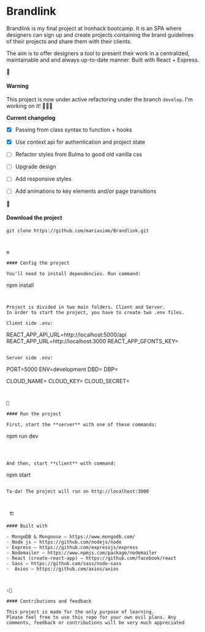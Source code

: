 # Brandlink

Brandlink is my final project at Ironhack bootcamp. It is an SPA where designers can sign up and create projects containing the brand guidelines of their projects and share them with their clients.

The aim is to offer designers a tool to present their work in a centralized, maintainable and and always up-to-date manner.
Built with React + Express.

🚧

#### Warning

This project is now under active refactoring under the branch `develop`.
I'm working on it! 👷🏻‍♀️

**Current changelog**

- [x] Passing from class syntax to function + hooks

- [x] Use context api for authentication and project state

- [ ] Refactor styles from Bulma to good old vanilla css

- [ ] Upgrade design

- [ ] Add responsive styles

- [ ] Add animations to key elements and/or page transitions


📁

#### Download the project

```
git clone https://github.com/mariasimo/Brandlink.git



⚙️

#### Config the project

You'll need to install dependencies. Run command:

```
npm install
```


Project is divided in two main folders. Client and Server.
In order to start the project, you have to create two .env files.

Client side .env:

```
REACT_APP_API_URL=http://localhost:5000/api
REACT_APP_URL=http://localhost:3000
REACT_APP_GFONTS_KEY=<google-fonts-api-token>
```

Server side .env:

```
PORT=5000
ENV=development
DBD=<database-development>
DBP=<database-production>

CLOUD_NAME=<cloudinary-name>
CLOUD_KEY=<cloudinary-key>
CLOUD_SECRET=<cloudinary-secret>
```


🚀

#### Run the project

First, start the **server** with one of these commands:

```
npm run dev
```



And then, start **client** with command:

```
npm start
```

Ta-da! The project will run on http://localhost:3000



 🏗

#### Built with

- MongoDB & Mongoose — https://www.mongodb.com/
- Node js — https://github.com/nodejs/node
- Express — https://github.com/expressjs/express
- Nodemailer — https://www.npmjs.com/package/nodemailer
- React (create-react-app) — https://github.com/facebook/react
- Sass — https://github.com/sass/node-sass
-  Axios — https://github.com/axios/axios



✌🏽

#### Contributions and feedback

This project is made for the only purpose of learning.
Please feel free to use this repo for your own evil plans. Any comments, feedback or contributions will be very much appreciated
